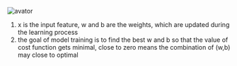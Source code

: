 ![avator](1.png)

1. x is the input feature, w and b are the weights, which are updated during the learning process
2. the goal of model training is to find the best w and b so that the value of cost function gets minimal, close to zero means the combination of (w,b) may close to optimal